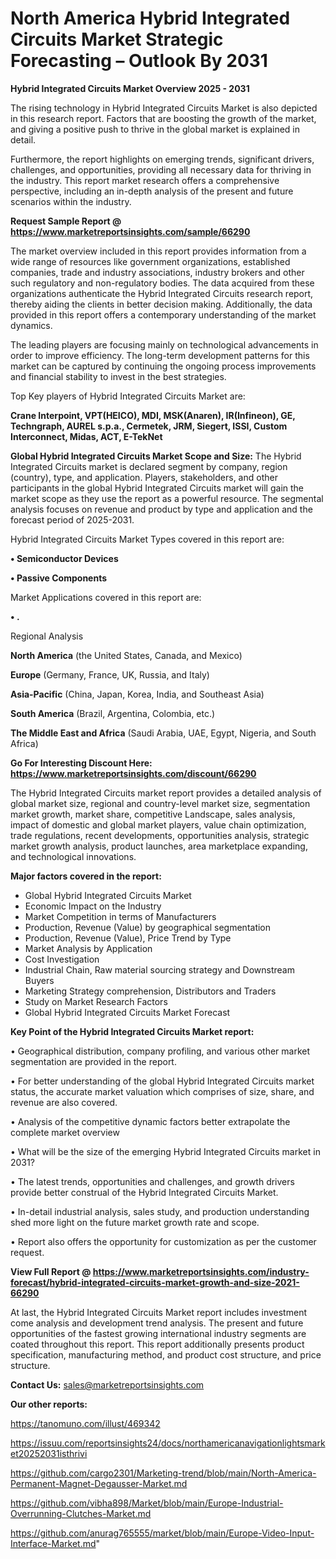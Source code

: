 # North America Hybrid Integrated Circuits Market Strategic Forecasting – Outlook By 2031

<Strong> Hybrid Integrated Circuits Market Overview 2025 - 2031</strong>

The rising technology in Hybrid Integrated Circuits Market is also depicted in this research report. Factors that are boosting the growth of the market, and giving a positive push to thrive in the global market is explained in detail.

Furthermore, the report highlights on emerging trends, significant drivers, challenges, and opportunities, providing all necessary data for thriving in the industry. This report market research offers a comprehensive perspective, including an in-depth analysis of the present and future scenarios within the industry.

<strong>Request Sample Report @ <a href=https://www.marketreportsinsights.com/sample/66290>https://www.marketreportsinsights.com/sample/66290</a></strong>

The market overview included in this report provides information from a wide range of resources like government organizations, established companies, trade and industry associations, industry brokers and other such regulatory and non-regulatory bodies. The data acquired from these organizations authenticate the Hybrid Integrated Circuits research report, thereby aiding the clients in better decision making. Additionally, the data provided in this report offers a contemporary understanding of the market dynamics.

The leading players are focusing mainly on technological advancements in order to improve efficiency. The long-term development patterns for this market can be captured by continuing the ongoing process improvements and financial stability to invest in the best strategies.

Top Key players of Hybrid Integrated Circuits Market are:

<strong>Crane Interpoint, VPT(HEICO), MDI, MSK(Anaren), IR(Infineon), GE, Techngraph, AUREL s.p.a., Cermetek, JRM, Siegert, ISSI, Custom Interconnect, Midas, ACT, E-TekNet</strong>

<strong><b>Global Hybrid Integrated Circuits Market Scope and Size:</b></strong>
The Hybrid Integrated Circuits market is declared segment by company, region (country), type, and application. Players, stakeholders, and other participants in the global Hybrid Integrated Circuits market will gain the market scope as they use the report as a powerful resource. The segmental analysis focuses on revenue and product by type and application and the forecast period of 2025-2031.

Hybrid Integrated Circuits Market Types covered in this report are:

<strong>• Semiconductor Devices

• Passive Components</strong>

Market Applications covered in this report are:

<strong>• .</strong> 

Regional Analysis

<strong>North America</strong> (the United States, Canada, and Mexico)

<strong>Europe</strong> (Germany, France, UK, Russia, and Italy)

<strong>Asia-Pacific</strong> (China, Japan, Korea, India, and Southeast Asia)

<strong>South America</strong> (Brazil, Argentina, Colombia, etc.)

<strong>The Middle East and Africa</strong> (Saudi Arabia, UAE, Egypt, Nigeria, and South Africa)

<strong>Go For Interesting Discount Here: <a href=https://www.marketreportsinsights.com/discount/66290>https://www.marketreportsinsights.com/discount/66290</a></strong>

The Hybrid Integrated Circuits market report provides a detailed analysis of global market size, regional and country-level market size, segmentation market growth, market share, competitive Landscape, sales analysis, impact of domestic and global market players, value chain optimization, trade regulations, recent developments, opportunities analysis, strategic market growth analysis, product launches, area marketplace expanding, and technological innovations.

<strong><b>Major factors covered in the report:</b></strong>
<ul>
  <li>Global Hybrid Integrated Circuits Market </li>
  <li>Economic Impact on the Industry</li>
  <li>Market Competition in terms of Manufacturers</li>
  <li>Production, Revenue (Value) by geographical segmentation</li>
  <li>Production, Revenue (Value), Price Trend by Type</li>
  <li>Market Analysis by Application</li>
  <li>Cost Investigation</li>
  <li>Industrial Chain, Raw material sourcing strategy and Downstream Buyers</li>
  <li>Marketing Strategy comprehension, Distributors and Traders</li>
  <li>Study on Market Research Factors</li>
  <li>Global Hybrid Integrated Circuits Market Forecast</li>
</ul>

<strong><b>Key Point of the Hybrid Integrated Circuits Market report:</b></strong>

• Geographical distribution, company profiling, and various other market segmentation are provided in the report.

• For better understanding of the global Hybrid Integrated Circuits market status, the accurate market valuation which comprises of size, share, and revenue are also covered.

• Analysis of the competitive dynamic factors better extrapolate the complete market overview

• What will be the size of the emerging Hybrid Integrated Circuits market in 2031?

• The latest trends, opportunities and challenges, and growth drivers provide better construal of the Hybrid Integrated Circuits Market.

• In-detail industrial analysis, sales study, and production understanding shed more light on the future market growth rate and scope.

• Report also offers the opportunity for customization as per the customer request.

<strong><b>View Full Report @ <a href=https://www.marketreportsinsights.com/industry-forecast/hybrid-integrated-circuits-market-growth-and-size-2021-66290>https://www.marketreportsinsights.com/industry-forecast/hybrid-integrated-circuits-market-growth-and-size-2021-66290</a></b></strong>


At last, the Hybrid Integrated Circuits Market report includes investment come analysis and development trend analysis. The present and future opportunities of the fastest growing international industry segments are coated throughout this report. This report additionally presents product specification, manufacturing method, and product cost structure, and price structure.

<strong>Contact Us:</strong>
sales@marketreportsinsights.com

<strong>Our other reports:</strong>

<a href=https://tanomuno.com/illust/469342>https://tanomuno.com/illust/469342</a>

<a href=https://issuu.com/reportsinsights24/docs/northamericanavigationlightsmarket20252031isthrivi>https://issuu.com/reportsinsights24/docs/northamericanavigationlightsmarket20252031isthrivi</a>

<a href=https://github.com/cargo2301/Marketing-trend/blob/main/North-America-Permanent-Magnet-Degausser-Market.md>https://github.com/cargo2301/Marketing-trend/blob/main/North-America-Permanent-Magnet-Degausser-Market.md</a>

<a href=https://github.com/vibha898/Market/blob/main/Europe-Industrial-Overrunning-Clutches-Market.md>https://github.com/vibha898/Market/blob/main/Europe-Industrial-Overrunning-Clutches-Market.md</a>

<a href=https://github.com/anurag765555/market/blob/main/Europe-Video-Input-Interface-Market.md>https://github.com/anurag765555/market/blob/main/Europe-Video-Input-Interface-Market.md</a>"
